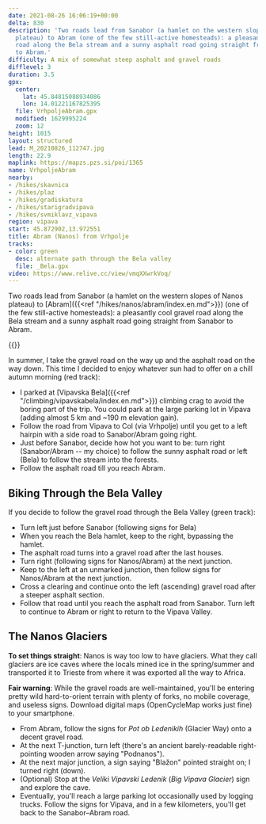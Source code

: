 ```yaml
---
date: 2021-08-26 16:06:19+00:00
delta: 830
description: 'Two roads lead from Sanabor (a hamlet on the western slopes of Nanos
  plateau) to Abram (one of the few still-active homesteads): a pleasantly cool gravel
  road along the Bela stream and a sunny asphalt road going straight from Sanabor
  to Abram.'
difficulty: A mix of somewhat steep asphalt and gravel roads
difflevel: 3
duration: 3.5
gpx:
  center:
    lat: 45.84815088934086
    lon: 14.01221167825395
  file: VrhpoljeAbram.gpx
  modified: 1629995224
  zoom: 12
height: 1015
layout: structured
lead: M_20210826_112747.jpg
length: 22.9
maplink: https://mapzs.pzs.si/poi/1365
name: VrhpoljeAbram
nearby:
- /hikes/skavnica
- /hikes/plaz
- /hikes/gradiskatura
- /hikes/starigradvipava
- /hikes/svmiklavz_vipava
region: vipava
start: 45.872902,13.972551
title: Abram (Nanos) from Vrhpolje
tracks:
- color: green
  desc: alternate path through the Bela valley
  file: _Bela.gpx
video: https://www.relive.cc/view/vmqXXwrkVoq/
---
```

Two roads lead from Sanabor (a hamlet on the western slopes of Nanos plateau) to [Abram]({{<ref "/hikes/nanos/abram/index.en.md">}}) (one of the few still-active homesteads): a pleasantly cool gravel road along the Bela stream and a sunny asphalt road going straight from Sanabor to Abram.
  
{{<hike-details>}}

In summer, I take the gravel road on the way up and the asphalt road on the way down. This time I decided to enjoy whatever sun had to offer on a chill autumn morning (red track):

* I parked at [Vipavska Bela]({{<ref "/climbing/vipavskabela/index.en.md">}}) climbing crag to avoid the boring part of the trip. You could park at the large parking lot in Vipava (adding almost 5 km and ~190 m elevation gain).
* Follow the road from Vipava to Col (via Vrhpolje) until you get to a left hairpin with a side road to Sanabor/Abram going right.
* Just before Sanabor, decide how hot you want to be: turn right (Sanabor/Abram -- my choice) to follow the sunny asphalt road or left (Bela) to follow the stream into the forests.
* Follow the asphalt road till you reach Abram.

## Biking Through the Bela Valley

If you decide to follow the gravel road through the Bela Valley (green track):

* Turn left just before Sanabor (following signs for Bela)
* When you reach the Bela hamlet, keep to the right, bypassing the hamlet.
* The asphalt road turns into a gravel road after the last houses.
* Turn right (following signs for Nanos/Abram) at the next junction.
* Keep to the left at an unmarked junction, then follow signs for Nanos/Abram at the next junction.
* Cross a clearing and continue onto the left (ascending) gravel road after a steeper asphalt section.
* Follow that road until you reach the asphalt road from Sanabor. Turn left to continue to Abram or right to return to the Vipava Valley.

## The Nanos Glaciers

**To set things straight**: Nanos is way too low to have glaciers. What they call glaciers are ice caves where the locals mined ice in the spring/summer and transported it to Trieste from where it was exported all the way to Africa.

**Fair warning**: While the gravel roads are well-maintained, you'll be entering pretty wild hard-to-orient terrain with plenty of forks, no mobile coverage, and useless signs. Download digital maps (OpenCycleMap works just fine) to your smartphone.

* From Abram, follow the signs for *Pot ob Ledenikih* (Glacier Way) onto a decent gravel road.
* At the next T-junction, turn left (there's an ancient barely-readable right-pointing wooden arrow saying "Podnanos").
* At the next major junction, a sign saying "Blažon" pointed straight on; I turned right (down).
* (Optional) Stop at the *Veliki Vipavski Ledenik* (*Big Vipava Glacier*) sign and explore the cave.
* Eventually, you'll reach a large parking lot occasionally used by logging trucks. Follow the signs for Vipava, and in a few kilometers, you'll get back to the Sanabor–Abram road.
